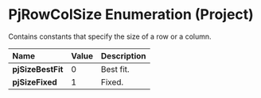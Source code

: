 
# PjRowColSize Enumeration (Project)

Contains constants that specify the size of a row or a column.



|**Name**|**Value**|**Description**|
|:-----|:-----|:-----|
| **pjSizeBestFit**|0|Best fit.|
| **pjSizeFixed**|1|Fixed.|
